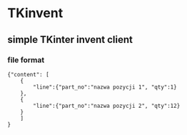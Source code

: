 # TKinvent

## simple TKinter invent client

### file format

    {"content": [
        {
            "line":{"part_no":"nazwa pozycji 1", "qty":1}
        },
        {
            "line":{"part_no":"nazwa pozycji 2", "qty":12}
        }
        ]
    }
